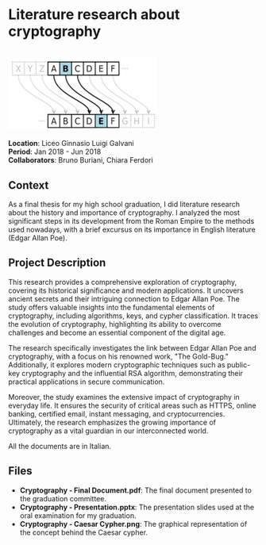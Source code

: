 # Literature research about cryptography

<br>
<img src="./Cryptography%20-%20Caesar%20Cypher.png" width="300">  
<br>

**Location**: Liceo Ginnasio Luigi Galvani  
**Period**: Jan 2018 - Jun 2018  
**Collaborators**: Bruno Buriani, Chiara Ferdori   

## Context
As a final thesis for my high school graduation, I did literature research about the history and importance of cryptography. I analyzed the most significant steps in its development from the Roman Empire to the methods used nowadays, with a brief excursus on its importance in English literature (Edgar Allan Poe).

## Project Description
This research provides a comprehensive exploration of cryptography, covering its historical significance and modern applications. It uncovers ancient secrets and their intriguing connection to Edgar Allan Poe. The study offers valuable insights into the fundamental elements of cryptography, including algorithms, keys, and cypher classification. It traces the evolution of cryptography, highlighting its ability to overcome challenges and become an essential component of the digital age.

The research specifically investigates the link between Edgar Allan Poe and cryptography, with a focus on his renowned work, "The Gold-Bug." Additionally, it explores modern cryptographic techniques such as public-key cryptography and the influential RSA algorithm, demonstrating their practical applications in secure communication.

Moreover, the study examines the extensive impact of cryptography in everyday life. It ensures the security of critical areas such as HTTPS, online banking, certified email, instant messaging, and cryptocurrencies. Ultimately, the research emphasizes the growing importance of cryptography as a vital guardian in our interconnected world.

All the documents are in Italian.

## Files
- **Cryptography - Final Document.pdf**: The final document presented to the graduation committee.
- **Cryptography - Presentation.pptx**: The presentation slides used at the oral examination for my graduation.
- **Cryptography - Caesar Cypher.png**: The graphical representation of the concept behind the Caesar cypher.
